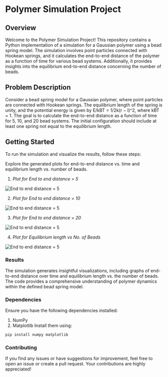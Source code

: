 # Polymer Simulation Project
## Overview
Welcome to the Polymer Simulation Project! This repository contains a Python implementation of a simulation for a Gaussian polymer using a bead spring model. The simulation involves point particles connected with Hookean springs, and it calculates the end-to-end distance of the polymer as a function of time for various bead systems. Additionally, it provides insights into the equilibrium end-to-end distance concerning the number of beads.

## Problem Description
Consider a bead spring model for a Gaussian polymer, where point particles are connected with Hookean springs. The equilibrium length of the spring is unity, and the potential energy is given by E/kBT = 1/2k(r − l)^2, where kBT = 1. The goal is to calculate the end-to-end distance as a function of time for 5, 10, and 20 bead systems. The initial configuration should include at least one spring not equal to the equilibrium length.

## Getting Started
To run the simulation and visualize the results, follow these steps:

Explore the generated plots for end-to-end distance vs. time and equilibrium length vs. number of beads.
1. *Plot for End to end distance = 5*
   
![End to end distance = 5](Results/Beads_5.png)


2. *Plot for End to end distance = 10*

![End to end distance = 5](Results/Beads_10_a_0_b_100.png)


3. *Plot for End to end distance = 20*
   
![End to end distance = 5](Results/Beads_20_a_0_b_100.png)


4. *Plot for Equilibrium length vs No. of Beads*
   
![End to end distance = 5](Results/Equilibrium.png)



### Results
The simulation generates insightful visualizations, including graphs of end-to-end distance over time and equilibrium length vs. the number of beads. The code provides a comprehensive understanding of polymer dynamics within the defined bead spring model.

### Dependencies
Ensure you have the following dependencies installed:
1. NumPy
2. Matplotlib
Install them using:

```bash
pip install numpy matplotlib
```
### Contributing
If you find any issues or have suggestions for improvement, feel free to open an issue or create a pull request. 
Your contributions are highly appreciated!
